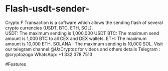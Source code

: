 # Flash-usdt-sender-
Crypto F Transaction is a software which allows the sending flash of several crypto currencies (USDT, BTC, ETH, SOL).   
USDT: The maximum sending is 1,000,000 USDT
BTC: The maximum send amount is 1,000 BTC to all CEX and DEX wallets.
ETH: The maximum amount is 10,000 ETH.
SOLANA : The maximum sending is 10,000 SOL.
Visit our telegram channel:@UzCryptoz for videos and others details
Telegram : @cryptozogo
WhatsApp: +1 332 378 7513



#Features 
